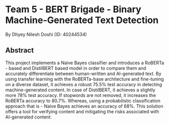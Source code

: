 # Team 5 - BERT Brigade - Binary Machine-Generated Text Detection

By Dhyey Nilesh Doshi (ID: 40244534)

## Abstract
This project implements a Naive Bayes classifier and introduces a RoBERTa - based and DistilBERT based model in order to compare them and accurately differentiate between human-written and AI-generated text. By using transfer learning with the RoBERTa-base architecture and fine-tuning on a diverse dataset, it achieves a robust 75.5% test accuracy in detecting machine-generated content. In case of DistilBERT, it achieves a slightly more 78% test accuracy. If stopwords are not removed, it increases the RoBERTa accuracy to 80.7%. Whereas, using a probabilistic classification approach that is - Naive Bayes achieves an accuracy of 68%. This solution offers a tool for verifying content and mitigating the risks associated with AI-generated content.
